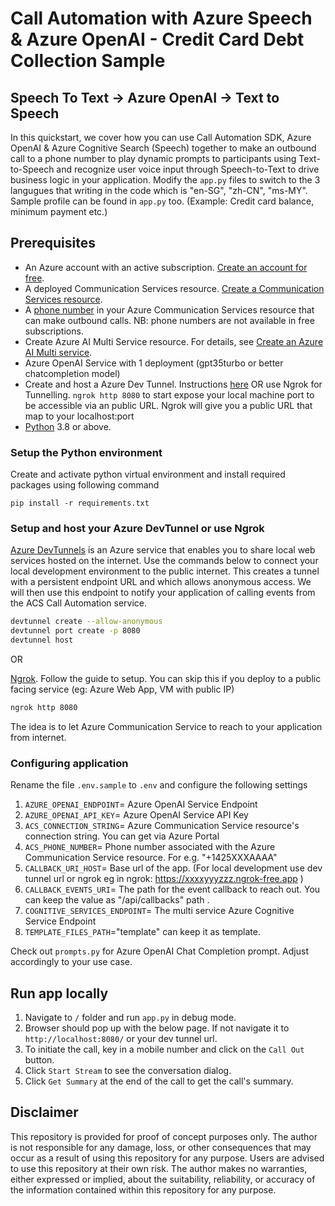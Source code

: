 # Call Automation with Azure Speech & Azure OpenAI - Credit Card Debt Collection Sample
## Speech To Text -> Azure OpenAI -> Text to Speech

In this quickstart, we cover how you can use Call Automation SDK, Azure OpenAI & Azure Cognitive Search (Speech) together to make an outbound call to a phone number to play dynamic prompts to participants using Text-to-Speech and recognize user voice input through Speech-to-Text to drive business logic in your application. Modify the `app.py` files to switch to the 3 langugues that writing in the code which is "en-SG", "zh-CN", "ms-MY". Sample profile can be found in `app.py` too. (Example: Credit card balance, minimum payment etc.)


## Prerequisites

- An Azure account with an active subscription. [Create an account for free](https://azure.microsoft.com/free/?WT.mc_id=A261C142F). 
- A deployed Communication Services resource. [Create a Communication Services resource](https://docs.microsoft.com/azure/communication-services/quickstarts/create-communication-resource).
- A [phone number](https://learn.microsoft.com/en-us/azure/communication-services/quickstarts/telephony/get-phone-number) in your Azure Communication Services resource that can make outbound calls. NB: phone numbers are not available in free subscriptions.
- Create Azure AI Multi Service resource. For details, see [Create an Azure AI Multi service](https://learn.microsoft.com/en-us/azure/cognitive-services/cognitive-services-apis-create-account).
- Azure OpenAI Service with 1 deployment (gpt35turbo or better chatcompletion model)
- Create and host a Azure Dev Tunnel. Instructions [here](https://learn.microsoft.com/en-us/azure/developer/dev-tunnels/get-started) OR use Ngrok for Tunnelling. `ngrok http 8080` to start expose your local machine port to be accessible via an public URL. Ngrok will give you a public URL that map to your localhost:port
- [Python](https://www.python.org/downloads/) 3.8 or above.


### Setup the Python environment

Create and activate python virtual environment and install required packages using following command 
```
pip install -r requirements.txt
```

### Setup and host your Azure DevTunnel or use Ngrok

[Azure DevTunnels](https://learn.microsoft.com/en-us/azure/developer/dev-tunnels/overview) is an Azure service that enables you to share local web services hosted on the internet. Use the commands below to connect your local development environment to the public internet. This creates a tunnel with a persistent endpoint URL and which allows anonymous access. We will then use this endpoint to notify your application of calling events from the ACS Call Automation service.

```bash
devtunnel create --allow-anonymous
devtunnel port create -p 8080
devtunnel host
```

OR 

[Ngrok](https://ngrok.com/docs/guides/getting-started/). Follow the guide to setup. You can skip this if you deploy to a public facing service (eg: Azure Web App, VM with public IP)
```bash
ngrok http 8080
```

The idea is to let Azure Communication Service to reach to your application from internet.

### Configuring application

Rename the file `.env.sample` to `.env` and configure the following settings

1. `AZURE_OPENAI_ENDPOINT`= Azure OpenAI Service Endpoint
2. `AZURE_OPENAI_API_KEY`= Azure OpenAI Service API Key
3. `ACS_CONNECTION_STRING`= Azure Communication Service resource's connection string. You can get via Azure Portal
4. `ACS_PHONE_NUMBER`= Phone number associated with the Azure Communication Service resource. For e.g. "+1425XXXAAAA"
5. `CALLBACK_URI_HOST`= Base url of the app. (For local development use dev tunnel url or ngrok eg in ngrok: https://xxxxyyyzzz.ngrok-free.app )
6. `CALLBACK_EVENTS_URI`= The path for the event callback to reach out. You can keep the value as "/api/callbacks" path . 
7. `COGNITIVE_SERVICES_ENDPOINT`= The multi service Azure Cognitive Service Endpoint
8. `TEMPLATE_FILES_PATH`="template" can keep it as template.


Check out `prompts.py` for Azure OpenAI Chat Completion prompt. Adjust accordingly to your use case. 

## Run app locally

1. Navigate to `/` folder and run `app.py` in debug mode.
2. Browser should pop up with the below page. If not navigate it to `http://localhost:8080/` or your dev tunnel url.
3. To initiate the call, key in a mobile number and click on the `Call Out` button.
4. Click `Start Stream` to see the conversation dialog.
5. Click `Get Summary` at the end of the call to get the call's summary.


## Disclaimer

This repository is provided for proof of concept purposes only. The author is not responsible for any damage, loss, or other consequences that may occur as a result of using this repository for any purpose. Users are advised to use this repository at their own risk. The author makes no warranties, either expressed or implied, about the suitability, reliability, or accuracy of the information contained within this repository for any purpose.
